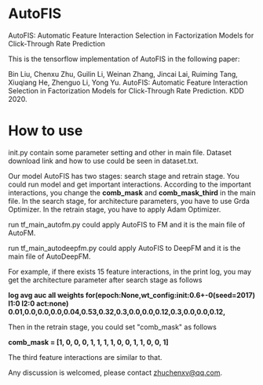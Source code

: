 # AutoFIS
AutoFIS: Automatic  Feature Interaction Selection in Factorization  Models for  Click-Through Rate Prediction

This is the tensorflow implementation of AutoFIS in the following paper:

Bin Liu, Chenxu Zhu, Guilin Li, Weinan Zhang, Jincai Lai, Ruiming Tang, Xiuqiang He, Zhenguo Li, Yong Yu. AutoFIS: Automatic Feature Interaction Selection in Factorization Models for Click-Through Rate Prediction. KDD 2020.  


# How to use
init.py contain some parameter setting and other in main file.
Dataset download link and how to use could be seen in dataset.txt.

Our model AutoFIS has two stages: search stage and retrain stage. You could run model and get important interactions. According to the important interactions, you change the **comb_mask** and **comb_mask_third** in the main file. In the search stage, for architecture parameters, you have to use Grda Optimizer. In the retrain stage, you have to apply Adam Optimizer.

run tf_main_autofm.py could apply AutoFIS to FM and it is the main file of AutoFM.

run tf_main_autodeepfm.py could apply AutoFIS to DeepFM and it is the main file of AutoDeepFM.

For example, if there exists 15 feature interactions, in the print log, you may get the architecture parameter after search stage as follows

**log avg auc all weights for(epoch:None,wt_config:init:0.6+-0(seed=2017) l1:0 l2:0 act:none) 0.01,0.0,0.0,0.0,0.04,0.53,0.32,0.3,0.0,0.0,0.12,0.3,0.0,0.0,0.12,**

Then in the retrain stage, you could set "comb_mask" as follows

**comb_mask = \[1, 0, 0, 0, 1, 1, 1, 1, 0, 0, 1, 1, 0, 0, 1\]**

The third feature interactions are similar to that.

Any discussion is welcomed, please contact zhuchenxv@qq.com.
